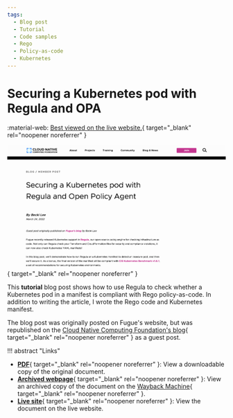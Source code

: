 ```yaml
---
tags:
  - Blog post
  - Tutorial
  - Code samples
  - Rego
  - Policy-as-code
  - Kubernetes
---
```


# Securing a Kubernetes pod with Regula and OPA

:material-web: [Best viewed on the live website.](https://www.cncf.io/blog/2022/03/24/securing-a-kubernetes-pod-with-regula-and-open-policy-agent/){ target="_blank" rel="noopener noreferrer" }

[![Securing a Kubernetes pod with Regula blog post screenshot](images/thumb-blog-regula-k8s.png)](https://www.cncf.io/blog/2022/03/24/securing-a-kubernetes-pod-with-regula-and-open-policy-agent/){ target="_blank" rel="noopener noreferrer" }

This **tutorial** blog post shows how to use Regula to check whether a Kubernetes pod in a manifest is compliant with Rego policy-as-code. In addition to writing the article, I wrote the Rego code and Kubernetes manifest.

The blog post was originally posted on Fugue's website, but was republished on the [Cloud Native Computing Foundation's blog](https://www.cncf.io/blog/2022/03/24/securing-a-kubernetes-pod-with-regula-and-open-policy-agent/){ target="_blank" rel="noopener noreferrer" } as a guest post.

!!! abstract "Links"
    <ul class="star-list"><li>[**PDF**](pdfs/blog-regula-k8s.pdf){ target="_blank" rel="noopener noreferrer" }: View a downloadable copy of the original document.</li>
    <li>[**Archived webpage**](https://web.archive.org/web/20231002135547/https://www.cncf.io/blog/2022/03/24/securing-a-kubernetes-pod-with-regula-and-open-policy-agent/){ target="_blank" rel="noopener noreferrer" }: View an archived copy of the document on the [Wayback Machine](https://archive.org/){ target="_blank" rel="noopener noreferrer" }.</li>
    <li class="star-bullet" title="Recommended view">[**Live site**](https://www.cncf.io/blog/2022/03/24/securing-a-kubernetes-pod-with-regula-and-open-policy-agent/){ target="_blank" rel="noopener noreferrer" }: View the document on the live website.</li></ul>